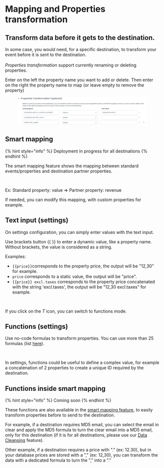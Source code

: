 # Mapping and Properties transformation

## Transform data before it gets to the destination.

In some case, you would need, for a specific destination, to transform your event before it is sent to the destination.\
\
_Properties transformation_ support currently renaming or deleting properties.

Enter on the left the property name you want to add or delete. Then enter on the right the property name to map (or leave empty to remove the property)

<figure><img src="../../.gitbook/assets/image (2) (3) (1).png" alt=""><figcaption></figcaption></figure>

## Smart mapping

{% hint style="info" %}
Deployment in progress for all destinations
{% endhint %}

The smart mapping feature shows the mapping between standard events/properties and destination partner properties.

<figure><img src="../../.gitbook/assets/Capture d’écran 2023-05-23 à 15.55.10.png" alt=""><figcaption></figcaption></figure>

Ex: Standard property: value ⇒ Partner property: revenue

If needed, you can modify this mapping, with custom properties for example.

## Text input (settings)

On settings configuration, you can simply enter values with the text input.

Use brackets button \{{ \}} to enter a dynamic value, like a property name. Without brackets, the value is considered as a string.

Examples:

* `{{price}}`corresponds to the property price, the output will be "12,30" for example.
* `price` corresponds to a static value, the output will be "price".
* `{{price}} excl.taxes` corresponds to the property price concatenated with the string 'excl.taxes', the output will be “12,30 excl.taxes” for example.

<figure><img src="../../.gitbook/assets/Capture d’écran 2023-05-16 à 17.40.20.png" alt=""><figcaption></figcaption></figure>

If you click on the _T_ icon, you can switch to functions mode.

## Functions (settings)

Use no-code formulas to transform properties. You can use more than 25 formulas (list [here](../data-quality/data-cleansing/supported-transformation-functions.md)).

<figure><img src="../../.gitbook/assets/Capture d’écran 2023-05-16 à 17.40.51.png" alt=""><figcaption></figcaption></figure>

In settings, functions could be useful to define a complex value, for example a concatenation of 2 properties to create a unique ID required by the destination.

## Functions inside smart mapping

{% hint style="info" %}
Coming soon
{% endhint %}

These functions are also available in the [smart mapping feature](advanced-mapping.md#smart-mapping), to easily transform properties before to send to the destination.

For example, if a destination requires MD5 email, you can select the email in clear and apply the MD5 formula to turn the clear email into a MD5 email, only for this destination (if it is for all destinations, please use our [Data Cleansing](../data-quality/data-cleansing/) feature).

Other example, if a destination requires a price with "." (ex: 12.30), but in your database prices are stored with a "," (ex: 12,30), you can transform the data with a dedicated formula to turn the "," into a "."&#x20;

